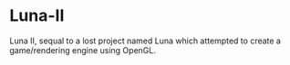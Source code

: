 # Luna-II
Luna II, sequal to a lost project named Luna which attempted to create a game/rendering engine using OpenGL.
